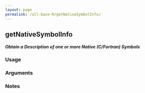```yaml
---
layout: page
permalink: /all-base-R/getNativeSymbolInfo/
---
```


## __getNativeSymbolInfo__

#### _Obtain a Description of one or more Native (C/Fortran) Symbols_

### Usage

### Arguments

### Notes
